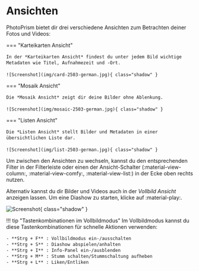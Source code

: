 # Ansichten #
PhotoPrism bietet dir drei verschiedene Ansichten zum Betrachten deiner Fotos und Videos:

=== "Karteikarten Ansicht"

    In der *Karteikarten Ansicht* findest du unter jedem Bild wichtige Metadaten wie Titel, Aufnahmezeit und -Ort.

    ![Screenshot](img/card-2503-german.jpg){ class="shadow" }

=== "Mosaik Ansicht"

    Die *Mosaik Ansicht* zeigt dir deine Bilder ohne Ablenkung.

    ![Screenshot](img/mosaic-2503-german.jpg){ class="shadow" }


=== "Listen Ansicht"

    Die *Listen Ansicht* stellt Bilder und Metadaten in einer übersichtlichen Liste dar.

    ![Screenshot](img/list-2503-german.jpg){ class="shadow" }

Um zwischen den Ansichten zu wechseln, kannst du den entsprechenden Filter in der Filterleiste oder einen der Ansicht-Schalter (:material-view-column:, :material-view-comfy:, :material-view-list:) in der Ecke oben rechts nutzen.

Alternativ kannst du dir Bilder und Videos auch in der *Vollbild Ansicht* anzeigen lassen. Um eine Diashow zu starten, klicke auf :material-play:.

![Screenshot](img/slideshow-2503-german.jpg){ class="shadow" }

!!! tip "Tastenkombinationen im Vollbildmodus"
    Im Vollbildmodus kannst du diese Tastenkombinationen für schnelle Aktionen verwenden:
    
    - **Strg + F** : Vollbildmodus ein-/ausschalten
    - **Strg + S** : Diashow abspielen/anhalten
    - **Strg + I** : Info-Panel ein-/ausblenden    
    - **Strg + M** : Stumm schalten/Stummschaltung aufheben
    - **Strg + L** : Liken/Entliken
